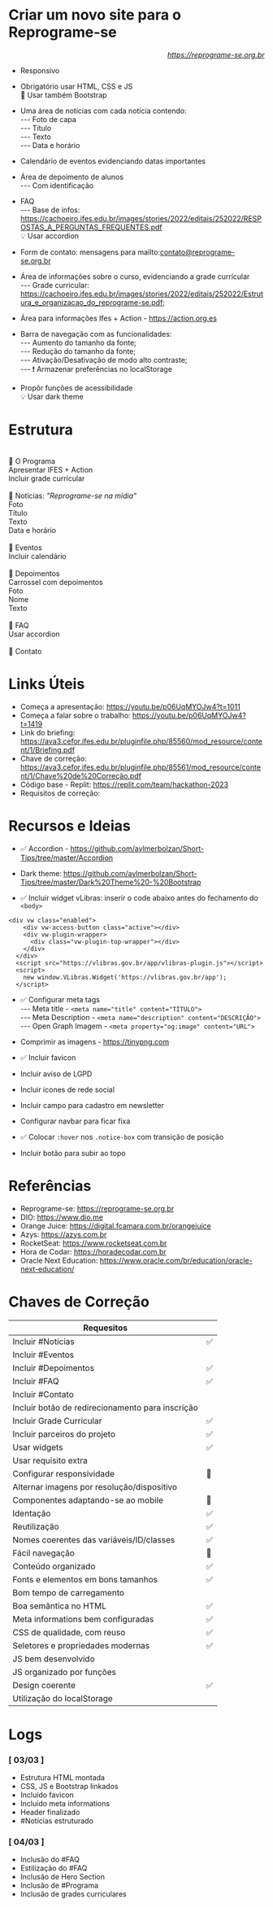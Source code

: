 # Criar um novo site para o Reprograme-se

_<p style="text-align:right;">https://reprograme-se.org.br</p>_

- Responsivo

- Obrigatório usar HTML, CSS e JS
  <br>📌 Usar também Bootstrap

- Uma área de notícias com cada notícia contendo:
  <br>--- Foto de capa
  <br>--- Título
  <br>--- Texto
  <br>--- Data e horário

- Calendário de eventos evidenciando datas importantes

- Área de depoimento de alunos
  <br>--- Com identificação

- FAQ
  <br>--- Base de infos: https://cachoeiro.ifes.edu.br/images/stories/2022/editais/252022/RESPOSTAS_A_PERGUNTAS_FREQUENTES.pdf
  <br>💡 Usar accordion
- Form de contato: mensagens para mailto:contato@reprograme-se.org.br

- Área de informações sobre o curso, evidenciando a grade currícular
  <br>--- Grade curricular: https://cachoeiro.ifes.edu.br/images/stories/2022/editais/252022/Estrutura_e_organizacao_do_reprograme-se.pdf;

- Área para informações Ifes + Action - https://action.org.es

- Barra de navegação com as funcionalidades:
  <br>--- Aumento do tamanho da fonte;
  <br>--- Redução do tamanho da fonte;
  <br>--- Ativação/Desativação de modo alto contraste;
  <br>--- ❗ Armazenar preferências no localStorage

- Propôr funções de acessibilidade
  <br>💡 Usar dark theme

# Estrutura

<br>📌 O Programa
<br> Apresentar IFES + Action
<br>Incluir grade curricular
<br>
<br>📌 Notícias: _"Reprograme-se na mídia"_
<br>Foto
<br>Título
<br>Texto
<br>Data e horário
<br>
<br>📌 Eventos
<br>Incluir calendário
<br>
<br>📌 Depoimentos
<br> Carrossel com depoimentos
<br>Foto
<br>Nome
<br>Texto
<br>
<br>📌 FAQ
<br> Usar accordion
<br>
<br>📌 Contato

# Links Úteis

- Começa a apresentação: https://youtu.be/p06UqMYOJw4?t=1011
- Começa a falar sobre o trabalho: https://youtu.be/p06UqMYOJw4?t=1419
- Link do briefing: https://ava3.cefor.ifes.edu.br/pluginfile.php/85560/mod_resource/content/1/Briefing.pdf
- Chave de correção: https://ava3.cefor.ifes.edu.br/pluginfile.php/85561/mod_resource/content/1/Chave%20de%20Correção.pdf
- Código base - Replit: https://replit.com/team/hackathon-2023
- Requisitos de correção:

# Recursos e Ideias

- ✅ Accordion - https://github.com/aylmerbolzan/Short-Tips/tree/master/Accordion

- Dark theme: https://github.com/aylmerbolzan/Short-Tips/tree/master/Dark%20Theme%20-%20Bootstrap

- ✅ Incluir widget vLibras: inserir o code abaixo antes do fechamento do `<body>`

```
<div vw class="enabled">
    <div vw-access-button class="active"></div>
    <div vw-plugin-wrapper>
      <div class="vw-plugin-top-wrapper"></div>
    </div>
  </div>
  <script src="https://vlibras.gov.br/app/vlibras-plugin.js"></script>
  <script>
    new window.VLibras.Widget('https://vlibras.gov.br/app');
  </script>
```

- ✅ Configurar meta tags
  <br>--- Meta title - `<meta name="title" content="TÍTULO">`
  <br>--- Meta Description - `<meta name="description" content="DESCRIÇÃO">`
  <br>--- Open Graph Imagem - `<meta property="og:image" content="URL">`

- Comprimir as imagens - https://tinypng.com

- ✅ Incluir favicon

- Incluir aviso de LGPD

- Incluir ícones de rede social

- Incluir campo para cadastro em newsletter

- Configurar navbar para ficar fixa

- ✅ Colocar `:hover` nos `.notice-box` com transição de posição

- Incluir botão para subir ao topo

# Referências

- Reprograme-se: https://reprograme-se.org.br
- DIO: https://www.dio.me
- Orange Juice: https://digital.fcamara.com.br/orangejuice
- Azys: https://azys.com.br
- RocketSeat: https://www.rocketseat.com.br
- Hora de Codar: https://horadecodar.com.br
- Oracle Next Education: https://www.oracle.com/br/education/oracle-next-education/

# Chaves de Correção

| Requesitos          |           |
| ----------------- | ----------------- |
| Incluir #Noticias | ✅ |
| Incluir #Eventos |  |
| Incluir #Depoimentos | ✅ |
| Incluir #FAQ | ✅ |
| Incluir #Contato |  |
| Incluir botão de redirecionamento para inscrição |  |
| Incluir Grade Curricular | ✅ |
| Incluir parceiros do projeto | ✅ |
| Usar widgets | ✅ |
| Usar requisito extra |  |
| Configurar responsividade | 🧱 |
| Alternar imagens por resolução/dispositivo |  |
| Componentes adaptando-se ao mobile | 🧱 |
| Identação | ✅ |
| Reutilização | ✅ |
| Nomes coerentes das variáveis/ID/classes | ✅ |
| Fácil navegação | 🧱 |
| Conteúdo organizado | ✅ |
| Fonts e elementos em bons tamanhos | ✅ |
| Bom tempo de carregamento |  |
| Boa semântica no HTML | ✅ |
| Meta informations bem configuradas | ✅ |
| CSS de qualidade, com reuso | ✅ |
| Seletores e propriedades modernas | ✅ |
| JS bem desenvolvido |  |
| JS organizado por funções |  |
| Design coerente | ✅ |
| Utilização do localStorage |  |


# Logs

### [ 03/03 ]

- Estrutura HTML montada
- CSS, JS e Bootstrap linkados
- Incluído favicon
- Incluído meta informations
- Header finalizado
- #Notícias estruturado

### [ 04/03 ]

- Inclusão do #FAQ
- Estilização do #FAQ
- Inclusão de Hero Section
- Inclusão de #Programa
- Inclusão de grades curriculares
